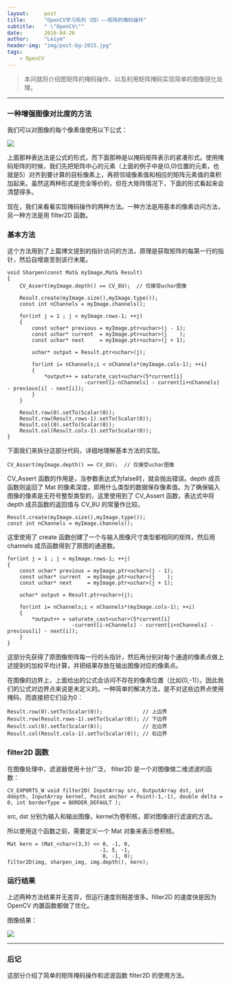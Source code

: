 ```yaml
---
layout:     post
title:      "OpenCV学习系列（四）——矩阵的掩码操作"
subtitle:   " \"OpenCV\""
date:       2016-04-26
author:     "Leiym"
header-img: "img/post-bg-2015.jpg"
tags:
    - OpenCV
---
```


> 本问就将介绍图矩阵的掩码操作，以及利用矩阵掩码实现简单的图像锐化处理。

---

### 一种增强图像对比度的方法

我们可以对图像的每个像素值使用以下公式：

<img src="http://leiym.com/img/in-post/post-opencv/eq_sh.png"/>

上面那种表达法是公式的形式，而下面那种是以掩码矩阵表示的紧凑形式。使用掩码矩阵的时候，我们先把矩阵中心的元素（上面的例子中是(0,0)位置的元素，也就是5）对齐到要计算的目标像素上，再把邻域像素值和相应的矩阵元素值的乘积加起来。虽然这两种形式是完全等价的，但在大矩阵情况下，下面的形式看起来会清楚得多。

现在，我们来看看实现掩码操作的两种方法。一种方法是用基本的像素访问方法，另一种方法是用 filter2D 函数。

### 基本方法

这个方法用到了上篇博文提到的指针访问的方法，原理是获取矩阵的每第一行的指针，然后自增直至到该行末尾。

```
void Sharpen(const Mat& myImage,Mat& Result)
{
    CV_Assert(myImage.depth() == CV_8U);  // 仅接受uchar图像

    Result.create(myImage.size(),myImage.type());
    const int nChannels = myImage.channels();

    for(int j = 1 ; j < myImage.rows-1; ++j)
    {
        const uchar* previous = myImage.ptr<uchar>(j - 1);
        const uchar* current  = myImage.ptr<uchar>(j    );
        const uchar* next     = myImage.ptr<uchar>(j + 1);

        uchar* output = Result.ptr<uchar>(j);

        for(int i= nChannels;i < nChannels*(myImage.cols-1); ++i)
        {
            *output++ = saturate_cast<uchar>(5*current[i]
                         -current[i-nChannels] - current[i+nChannels] - previous[i] - next[i]);
        }
    }

    Result.row(0).setTo(Scalar(0));
    Result.row(Result.rows-1).setTo(Scalar(0));
    Result.col(0).setTo(Scalar(0));
    Result.col(Result.cols-1).setTo(Scalar(0));
}
```

下面我们来拆分这部分代码，详细地理解基本方法的实现。

```
CV_Assert(myImage.depth() == CV_8U);  // 仅接受uchar图像
```

CV_Assert 函数的作用是，当参数表达式为false时，就会抛出错误。depth 成员函数则返回了 Mat 的像素深度，即用什么类型的数据保存像素值。为了确保输入图像的像素是无符号整型类型的，这里使用到了 CV_Assert 函数，表达式中将 depth 成员函数的返回值与 CV_8U 的常量作比较。

```
Result.create(myImage.size(),myImage.type());
const int nChannels = myImage.channels();
```

这里使用了 create 函数创建了一个与输入图像尺寸类型都相同的矩阵，然后用 channels 成员函数得到了原图的通道数。

```
for(int j = 1 ; j < myImage.rows-1; ++j)
{
    const uchar* previous = myImage.ptr<uchar>(j - 1);
    const uchar* current  = myImage.ptr<uchar>(j    );
    const uchar* next     = myImage.ptr<uchar>(j + 1);

    uchar* output = Result.ptr<uchar>(j);

    for(int i= nChannels;i < nChannels*(myImage.cols-1); ++i)
    {
        *output++ = saturate_cast<uchar>(5*current[i]
                     -current[i-nChannels] - current[i+nChannels] - previous[i] - next[i]);
    }
}
```

这部分先获得了原图像矩阵每一行的头指针，然后再分别对每个通道的像素点做上述提到的加权平均计算，并把结果存放在输出图像对应的像素点。

在图像的边界上，上面给出的公式会访问不存在的像素位置（比如(0,-1)）。因此我们的公式对边界点来说是未定义的。一种简单的解决方法，是不对这些边界点使用掩码，而直接把它们设为0：

```
Result.row(0).setTo(Scalar(0));             // 上边界
Result.row(Result.rows-1).setTo(Scalar(0)); // 下边界
Result.col(0).setTo(Scalar(0));             // 左边界
Result.col(Result.cols-1).setTo(Scalar(0)); // 右边界
```

### filter2D 函数

在图像处理中，滤波器使用十分广泛， filter2D 是一个对图像做二维滤波的函数：

`CV_EXPORTS_W void filter2D( InputArray src, OutputArray dst, int ddepth, InputArray kernel, Point anchor = Point(-1,-1), double delta = 0, int borderType = BORDER_DEFAULT );`

src, dst 分别为输入和输出图像，kernel为卷积核，即对图像进行滤波的方法。

所以使用这个函数之前，需要定义一个 Mat 对象来表示卷积核。

```
Mat kern = (Mat_<char>(3,3) << 0, -1, 0,
                              -1, 5, -1,
                               0, -1, 0);
filter2D(img, sharpen_img, img.depth(), kern);
```

### 运行结果

上述两种方法结果并无差异，但运行速度则相差很多。filter2D 的速度快是因为 OpenCV 内置函数都做了优化。

图像结果：

<img src="http://leiym.com/img/in-post/post-opencv/res_sh.png"/>

---

### 后记

这部分介绍了简单的矩阵掩码操作和滤波函数 filter2D 的使用方法。
